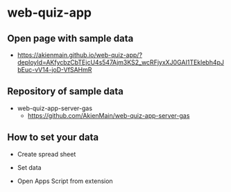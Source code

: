 # web-quiz-app

## Open page with sample data

- https://akienmain.github.io/web-quiz-app/?deployId=AKfycbzCbTEjcU4s547Ajm3KS2_wcRFjyxXJ0GAI1TEklebh4pJbEuc-vV14-joD-VfSAHmR

## Repository of sample data

- web-quiz-app-server-gas
  - https://github.com/AkienMain/web-quiz-app-server-gas

## How to set your data

- Create spread sheet
- Set data
  
- Open Apps Script from extension